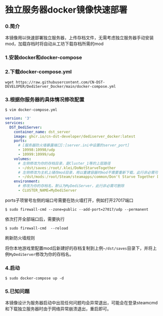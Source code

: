 # 独立服务器docker镜像快速部署

### 0.简介

本镜像用以快速部署独立服务器，上传存档文件，无需考虑独立服务器手动安装mod，加载存档时将自动从工坊下载存档所需的mod

### 1.安装docker和docker-compose

### 2.下载docker-compose.yml

`wget https://raw.githubusercontent.com/CN-DST-DEVELOPER/DediServer_Docker/main/docker-compose.yml`

### 3.根据你服务器的具体情况修改配置

```shell
$ vim docker-compose.yml
```

```yaml
version: '3'
services:
  DST_DediServer:
    container_name: dst_server
    image: ghcr.io/cn-dst-developer/dediserver_docker:latest
    ports:
      # [服务器防火墙暴露端口]:[server.ini中设置的server_port]
      - 10998:10998/udp
      - 10999:10999/udp
    volumes:
      # 左侧修改为你的存档目录，是Cluster_1等的上层路径
      - ~/dst/saves:/root/.klei/DoNotStarveTogether
      # 左侧修改为主机上储存mod目录，用以重建容器时mod不需要重新下载，此行非必需可删除
      - ~/dst/mods:/root/Steam/steamapps/common/Don't Starve Together Dedicated Server/mods
    environment:
      # 修改为你的存档名，默认为MyDediServer，此行非必需可删除
      - CLUSTER_NAME=MyDediServer
```

ports子项冒号左侧的端口号需要在防火墙打开，例如打开27017端口

```shell
$ sudo firewall-cmd --zone=public --add-port=27017/udp --permanent
```

依次打开全部端口后，需要执行

```shell
$ sudo firewall-cmd  --reload
```

刷新防火墙规则



将你本地游戏里配置mod后新建好的存档复制到上例`~/dst/saves`目录下，并将上例`MyDediServer`修改为你的存档名。

### 4.启动

```shell
$ sudo docker-compose up -d
```

### 5.已知问题

本镜像设计为服务器启动中出现任何问题均会异常退出，可能会在登录steamcmd和下载独立服务器时由于网络异常崩溃退出，重启即可。
